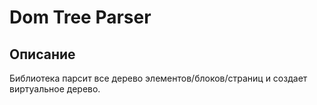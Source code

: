 # Dom Tree Parser


## Описание

Библиотека парсит все дерево элементов/блоков/страниц и создает виртуальное дерево.